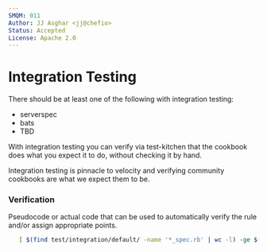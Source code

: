 ```yaml
---
SMQM: 011
Author: JJ Asghar <jj@chefio>
Status: Accepted
License: Apache 2.0
---
```


# Integration Testing

There should be at least one of the following with integration testing:
* serverspec
* bats
* TBD

With integration testing you can verify via test-kitchen that the cookbook does what you expect it to do, without checking it by hand.

Integration testing is pinnacle to velocity and verifying community cookbooks are what we expect them to be.

### Verification

Pseudocode or actual code that can be used to automatically verify the rule and/or assign appropriate points.

```bash
   [ $(find test/integration/default/ -name '*_spec.rb' | wc -l) -ge $(find recipes/ -name '*.rb' | wc -l ) ]
```
